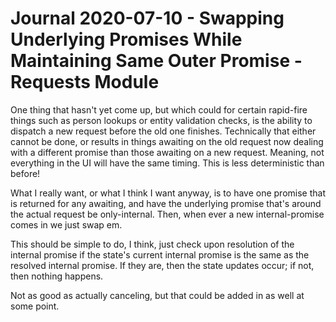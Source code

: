 Journal 2020-07-10 - Swapping Underlying Promises While Maintaining Same Outer Promise - Requests Module
========

One thing that hasn't yet come up, but which could for certain rapid-fire things such as person lookups or entity validation checks, is the ability to dispatch a new request before the old one finishes.  Technically that either cannot be done, or results in things awaiting on the old request now dealing with a different promise than those awaiting on a new request.  Meaning, not everything in the UI will have the same timing.  This is less deterministic than before!

What I really want, or what I think I want anyway, is to have one promise that is returned for any awaiting, and have the underlying promise that's around the actual request be only-internal.  Then, when ever a new internal-promise comes in we just swap em.

This should be simple to do, I think, just check upon resolution of the internal promise if the state's current internal promise is the same as the resolved internal promise.  If they are, then the state updates occur; if not, then nothing happens.

Not as good as actually canceling, but that could be added in as well at some point.


